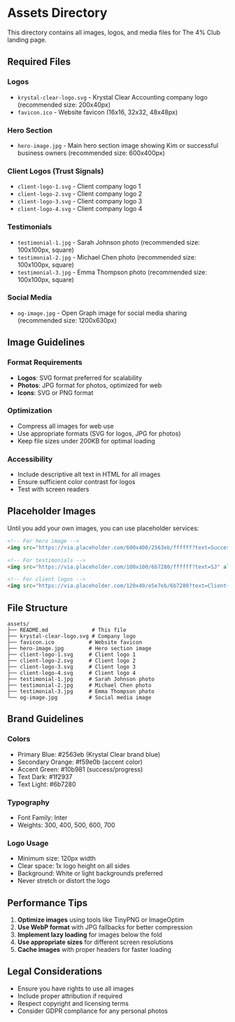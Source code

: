 # Assets Directory

This directory contains all images, logos, and media files for The 4% Club landing page.

## Required Files

### Logos
- `krystal-clear-logo.svg` - Krystal Clear Accounting company logo (recommended size: 200x40px)
- `favicon.ico` - Website favicon (16x16, 32x32, 48x48px)

### Hero Section
- `hero-image.jpg` - Main hero section image showing Kim or successful business owners (recommended size: 600x400px)

### Client Logos (Trust Signals)
- `client-logo-1.svg` - Client company logo 1
- `client-logo-2.svg` - Client company logo 2
- `client-logo-3.svg` - Client company logo 3
- `client-logo-4.svg` - Client company logo 4

### Testimonials
- `testimonial-1.jpg` - Sarah Johnson photo (recommended size: 100x100px, square)
- `testimonial-2.jpg` - Michael Chen photo (recommended size: 100x100px, square)
- `testimonial-3.jpg` - Emma Thompson photo (recommended size: 100x100px, square)

### Social Media
- `og-image.jpg` - Open Graph image for social media sharing (recommended size: 1200x630px)

## Image Guidelines

### Format Requirements
- **Logos**: SVG format preferred for scalability
- **Photos**: JPG format for photos, optimized for web
- **Icons**: SVG or PNG format

### Optimization
- Compress all images for web use
- Use appropriate formats (SVG for logos, JPG for photos)
- Keep file sizes under 200KB for optimal loading

### Accessibility
- Include descriptive alt text in HTML for all images
- Ensure sufficient color contrast for logos
- Test with screen readers

## Placeholder Images

Until you add your own images, you can use placeholder services:

```html
<!-- For hero image -->
<img src="https://via.placeholder.com/600x400/2563eb/ffffff?text=Successful+Business+Owners" alt="Successful UK business owners">

<!-- For testimonials -->
<img src="https://via.placeholder.com/100x100/6b7280/ffffff?text=SJ" alt="Sarah Johnson">

<!-- For client logos -->
<img src="https://via.placeholder.com/120x40/e5e7eb/6b7280?text=Client+Logo" alt="Client Company">
```

## File Structure

```
assets/
├── README.md              # This file
├── krystal-clear-logo.svg # Company logo
├── favicon.ico           # Website favicon
├── hero-image.jpg        # Hero section image
├── client-logo-1.svg     # Client logo 1
├── client-logo-2.svg     # Client logo 2
├── client-logo-3.svg     # Client logo 3
├── client-logo-4.svg     # Client logo 4
├── testimonial-1.jpg     # Sarah Johnson photo
├── testimonial-2.jpg     # Michael Chen photo
├── testimonial-3.jpg     # Emma Thompson photo
└── og-image.jpg          # Social media image
```

## Brand Guidelines

### Colors
- Primary Blue: #2563eb (Krystal Clear brand blue)
- Secondary Orange: #f59e0b (accent color)
- Accent Green: #10b981 (success/progress)
- Text Dark: #1f2937
- Text Light: #6b7280

### Typography
- Font Family: Inter
- Weights: 300, 400, 500, 600, 700

### Logo Usage
- Minimum size: 120px width
- Clear space: 1x logo height on all sides
- Background: White or light backgrounds preferred
- Never stretch or distort the logo

## Performance Tips

1. **Optimize images** using tools like TinyPNG or ImageOptim
2. **Use WebP format** with JPG fallbacks for better compression
3. **Implement lazy loading** for images below the fold
4. **Use appropriate sizes** for different screen resolutions
5. **Cache images** with proper headers for faster loading

## Legal Considerations

- Ensure you have rights to use all images
- Include proper attribution if required
- Respect copyright and licensing terms
- Consider GDPR compliance for any personal photos 